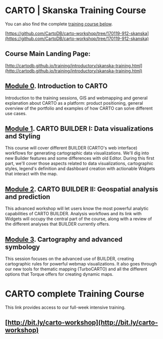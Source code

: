 CARTO | Skanska Training Course
==============================

You can also find the complete [training course below](#complete).

[https://github.com/CartoDB/carto-workshop/tree/170119-912-skanska](https://github.com/CartoDB/carto-workshop/tree/170119-912-skanska)

## Course Main Landing Page: 
[http://cartodb.github.io/training/introductory/skanska-training.html](http://cartodb.github.io/training/introductory/skanska-training.html)



## [Module 0](00-intro-carto/). Introduction to CARTO

Introduction to the training sessions, GIS and webmapping and general explanation about CARTO as a platform: product positioning, general overview of the portfolio and examples of how CARTO can solve different use cases.

## [Module 1](01-builder-visualization/). CARTO BUILDER I: Data visualizations and Styling

This course will cover different BUILDER (CARTO's web interface) workflows for generating cartographic data visualizations. We'll dig into new Builder features and some differences with old Editor. During this first part, we'll cover those aspects related to data visualizations, cartographic styles, legend's definition and dashboard creation with actionable Widgets that interact with the map.

## [Module 2](02-builder-analysis/). CARTO BUILDER II: Geospatial analysis and prediction

This advanced workshop will let users know the most powerful analytic capabilities of CARTO BUILDER. Analysis workflows and its link with Widgets will occupy the central part of the course, along with a review of the different analyses that BUILDER currently offers.

## [Module 3](03-cartography/). Cartography and advanced symbology


This session focuses on the advanced use of BUILDER, creating cartographic rules for powerful webmap visualizations. It also goes through our new tools for thematic mapping (TurboCARTO) and all the different options that Torque offers for creating dynamic maps.





CARTO complete Training Course
==============================
This link provides access to our full-week intensive training.

## [http://bit.ly/carto-workshop](http://bit.ly/carto-workshop)

